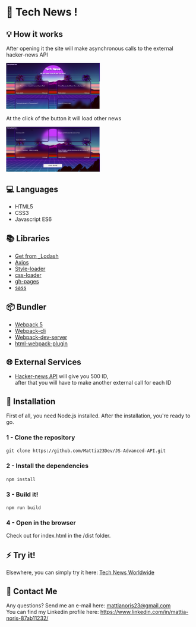 # 🚀 Tech News !

## :bulb: How it works
After opening it the site will make asynchronous calls to the external hacker-news API

<img src="https://github.com/Mattia23Dev/JS-Advanced-API/blob/main/Immagine%202022-07-19%20183748.png" width="50%" height="50%">


At the click of the button it will load other news

<img src="https://github.com/Mattia23Dev/JS-Advanced-API/blob/main/Immagine%202022-07-19%20183836.png" width="50%" height="50%">

## :computer: Languages
* HTML5
* CSS3
* Javascript ES6

## :books: Libraries
* [Get from _Lodash](https://lodash.com/docs/4.17.15#get)
* [Axios](https://axios-http.com/)
* [Style-loader](https://axios-http.com/)
* [css-loader](https://axios-http.com/)
* [gh-pages](https://axios-http.com/)
* [sass](https://axios-http.com/)


## :package: Bundler
* [Webpack 5](https://webpack.js.org/)
* [Webpack-cli](https://webpack.js.org/)
* [Webpack-dev-server](https://webpack.js.org/)
* [html-webpack-plugin](https://webpack.js.org/)

## :globe_with_meridians: External Services
* [Hacker-news API](https://hacker-news.firebaseio.com/v0/newstories.json?print=pretty)
will give you 500 ID,<br> after that you will have to make another external call for each ID

## :floppy_disk: Installation
First of all, you need Node.js installed.
After the installation, you're ready to go.

### 1 - Clone the repository
`git clone https://github.com/Mattia23Dev/JS-Advanced-API.git`
### 2 - Install the dependencies
`npm install`
### 3 - Build it!
`npm run build`

### 4 - Open in the browser
Check out for index.html in the /dist folder.


## :zap:  Try it!
Elsewhere, you can simply try it here:
[Tech News Worldwide](https://bestcitiestolive.netlify.app/)

## :e-mail: Contact Me
Any questions? Send me an e-mail here: mattianoris23@gmail.com <br>
You can find my Linkedin profile here: https://www.linkedin.com/in/mattia-noris-87ab11232/

